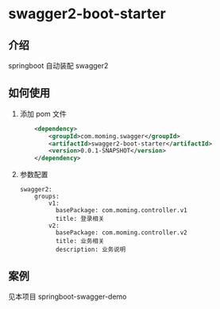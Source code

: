 # swagger2-boot-starter

## 介绍
springboot 自动装配 swagger2

## 如何使用
1. 添加 pom 文件
    ```xml
        <dependency>
            <groupId>com.moming.swagger</groupId>
            <artifactId>swagger2-boot-starter</artifactId>
            <version>0.0.1-SNAPSHOT</version>
        </dependency>
    ```
2. 参数配置
    ```properties
    swagger2:
        groups:
            v1:
              basePackage: com.moming.controller.v1
              title: 登录相关
            v2:
              basePackage: com.moming.controller.v2
              title: 业务相关
              description: 业务说明
    ```

## 案例
见本项目 springboot-swagger-demo

